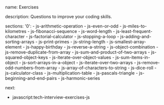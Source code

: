 name: Exercises

description: Questions to improve your coding skills.

sections:
  '0':
    - js-arithmetic-operation
    - js-even-or-odd
    - js-miles-to-kilometres
    - js-fibonacci-sequence
    - js-word-length
    - js-least-frequent-character
    - js-factorial-calculator
    - js-stopping-a-loop
    - js-adding-and-sorting-arrays
    - js-print-primes
    - js-string-length
    - js-smallest-array-element
    - js-happy-birthday
    - js-reverse-a-string
    - js-object-combination
    - js-remove-duplicate-from-array
    - js-sum-and-product-of-two-arrays
    - js-squared-object-keys
    - js-iterate-over-object-values
    - js-sum-items-in-object
    - js-sort-arrays-in-a-object
    - js-iterate-over-two-arrays
    - js-remove-odd-numbers-from-array
    - js-array-of-characters-to-string
    - js-dice-roll
    - js-calculator-class
    - js-multiplication-table
    - js-pascals-triangle
    - js-beginning-and-end-pairs
    - js-harmonic-series
    
next:
  - javascript:tech-interview-exercises-js
